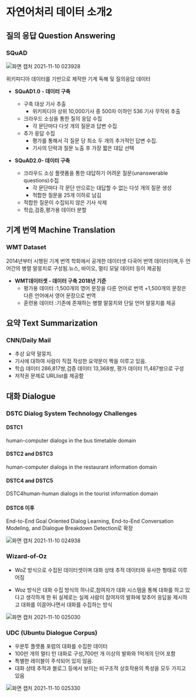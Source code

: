 # 자연어처리 데이터 소개2



## 질의 응답 Question Answering

### SQuAD

![화면 캡처 2021-11-10 023928](https://user-images.githubusercontent.com/88299729/140978032-b232d177-68c3-445d-9950-bad397db0c69.png)

위키피디아 데이터를 기반으로 제작한 기계 독해 및 질의응답 데이터



* **SQuAD1.0** **- 데이터 구축** 
  * 구축 대상 기사 추출 
    * 위키피디아 상위 10,000기사 중 500자 이하인 536 기사 무작위 추출 
  * 크라우드 소싱을 통한 질의 응답 수집 
    * 각 문단마다 다섯 개의 질문과 답변 수집 
  * 추가 응답 수집 
    * 평가를 통해서 각 질문 당 최소 두 개의 추가적인 답변 수집. 
    * 기사의 단락과 질문 노출 후 가장 짧은 대답 선택



* **SQuAD2.0- 데이터 구축**
  * 크라우드 소싱 플랫폼을 통한 대답하기 어려운 질문(unanswerable questions)수집 
    * 각 문단마다 각 문단 만으로는 대답할 수 없는 다섯 개의 질문 생성 
    * 적합한 질문을 25개 이하로 남김 
  * 적합한 질문이 수집되지 않은 기사 삭제 
  * 학습,검증,평가용 데이터 분할



## 기계 번역 Machine Translation

### WMT Dataset

2014년부터 시행된 기계 번역 학회에서 공개한 데이터셋 다국어 번역 데이터이며,두 언어간의 병렬 말뭉치로 구성됨.뉴스, 바이오, 멀티 모달 데이터 등이 제공됨



* **WMT데이터셋 - 데이터 구축 2018년 기준**
  * 평가용 데이터 :1,500개의 영어 문장을 다른 언어로 번역 +1,500개의 문장은 다른 언어에서 영어 문장으로 번역 
  * 훈련용 데이터 :기존에 존재하는 병렬 말뭉치와 단일 언어 말뭉치를 제공

## 요약 Text Summarization

### CNN/Daily Mail

* 추상 요약 말뭉치.
* 기사에 대하여 사람이 직접 작성한 요약문이 짝을 이루고 있음. 
* 학습 데이터 286,817쌍,검증 데이터 13,368쌍, 평가 데이터 11,487쌍으로 구성 
* 저작권 문제로 URLlist를 제공함



## 대화 Dialogue

### DSTC Dialog System Technology Challenges

#### DSTC1

human-computer dialogs in the bus timetable domain

#### DSTC2 and DSTC3

human-computer dialogs in the restaurant information domain

#### DSTC4 and DSTC5

DSTC4human-human dialogs in the tourist information domain

#### DSTC6 이후

End-to-End Goal Oriented Dialog Learning, End-to-End Conversation Modeling, and Dialogue Breakdown Detection로 확장

![화면 캡처 2021-11-10 024938](https://user-images.githubusercontent.com/88299729/140978053-52cc1a51-7ea9-4df2-ba60-c4b4469822ae.png)

### Wizard-of-Oz

* WoZ 방식으로 수집된 데이터셋이며 대화 상태 추적 데이터와 유사한 형태로 이루어짐 

* Woz 방식은 대화 수집 방식의 하나로,참여자가 대화 시스템을 통해 대화를 하고 있다고 생각하게 한 뒤 실제로는 실제 사람이 참여자의 발화에 맞추어 응답을 제시하고 대화를 이끌어나면서 대화를 수집하는 방식

![화면 캡처 2021-11-10 025030](https://user-images.githubusercontent.com/88299729/140978089-c563b809-a905-48b6-ac13-76404f9e88d3.png)

### UDC (Ubuntu Dialogue Corpus)

* 우분투 플랫폼 포럼의 대화를 수집한 데이터 
* 100만 개의 멀티 턴 대화로 구성,700만 개 이상의 발화와 1억개의 단어 포함 
* 특별한 레이블이 주석되어 있지 않음. 
* 대화 상태 추적과 블로그 등에서 보이는 비구조적 상호작용의 특성을 모두 가지고 있음

![화면 캡처 2021-11-10 025330](https://user-images.githubusercontent.com/88299729/140978108-cdf373c2-dadd-4776-8c35-868360c8bd40.png)